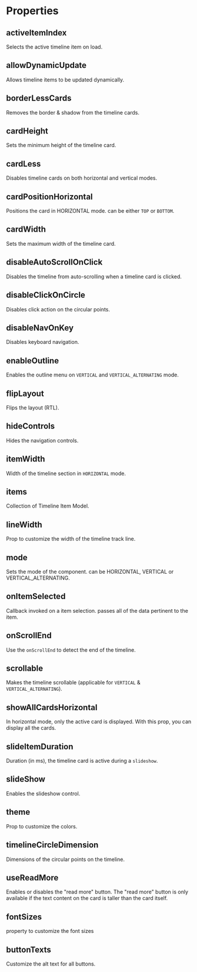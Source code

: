 # Properties

## activeItemIndex

Selects the active timeline item on load.

## allowDynamicUpdate

Allows timeline items to be updated dynamically.

## borderLessCards

Removes the border & shadow from the timeline cards.

## cardHeight

Sets the minimum height of the timeline card.

## cardLess

Disables timeline cards on both horizontal and vertical modes.

## cardPositionHorizontal

Positions the card in HORIZONTAL mode. can be either `TOP` or `BOTTOM`.

## cardWidth

Sets the maximum width of the timeline card.

## disableAutoScrollOnClick

Disables the timeline from auto-scrolling when a timeline card is clicked.

## disableClickOnCircle

Disables click action on the circular points.

## disableNavOnKey

Disables keyboard navigation.

## enableOutline

Enables the outline menu on `VERTICAL` and `VERTICAL_ALTERNATING` mode.

## flipLayout

Flips the layout (RTL).

## hideControls

Hides the navigation controls.

## itemWidth

Width of the timeline section in `HORIZONTAL` mode.

## items

Collection of Timeline Item Model.

## lineWidth

Prop to customize the width of the timeline track line.

## mode

Sets the mode of the component. can be HORIZONTAL, VERTICAL or VERTICAL_ALTERNATING.

## onItemSelected

Callback invoked on a item selection. passes all of the data pertinent to the item.

## onScrollEnd

Use the `onScrollEnd` to detect the end of the timeline.

## scrollable

Makes the timeline scrollable (applicable for `VERTICAL` & `VERTICAL_ALTERNATING`).

## showAllCardsHorizontal

In horizontal mode, only the active card is displayed. With this prop, you can display all the cards.

## slideItemDuration

Duration (in ms), the timeline card is active during a `slideshow`.

## slideShow

Enables the slideshow control.

## theme

Prop to customize the colors.

## timelineCircleDimension

Dimensions of the circular points on the timeline.

## useReadMore

Enables or disables the "read more" button. The "read more" button is only available if the text content on the card is taller than the card itself.

## fontSizes

property to customize the font sizes

## buttonTexts

Customize the alt text for all buttons.